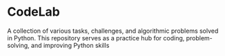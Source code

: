 # CodeLab
A collection of various tasks, challenges, and algorithmic problems solved in Python. This repository serves as a practice hub for coding, problem-solving, and improving Python skills
